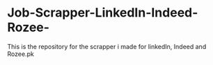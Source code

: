 # Job-Scrapper-LinkedIn-Indeed-Rozee-
This is the repository for the scrapper i made for linkedIn, Indeed and Rozee.pk 
